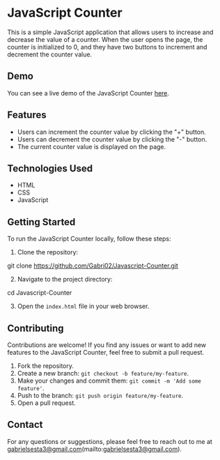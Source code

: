 # JavaScript Counter

This is a simple JavaScript application that allows users to increase and decrease the value of a counter. When the user opens the page, the counter is initialized to 0, and they have two buttons to increment and decrement the counter value.

## Demo

You can see a live demo of the JavaScript Counter [here](https://gabri02.github.io/Javascript-Counter/).

## Features

- Users can increment the counter value by clicking the "+" button.
- Users can decrement the counter value by clicking the "-" button.
- The current counter value is displayed on the page.

## Technologies Used

- HTML
- CSS
- JavaScript

## Getting Started

To run the JavaScript Counter locally, follow these steps:

1. Clone the repository:

git clone https://github.com/Gabri02/Javascript-Counter.git


2. Navigate to the project directory:

cd Javascript-Counter


3. Open the `index.html` file in your web browser.

## Contributing

Contributions are welcome! If you find any issues or want to add new features to the JavaScript Counter, feel free to submit a pull request.

1. Fork the repository.
2. Create a new branch: `git checkout -b feature/my-feature`.
3. Make your changes and commit them: `git commit -m 'Add some feature'`.
4. Push to the branch: `git push origin feature/my-feature`.
5. Open a pull request.

## Contact

For any questions or suggestions, please feel free to reach out to me at gabrielsesta3@gmail.com(mailto:gabrielsesta3@gmail.com).

